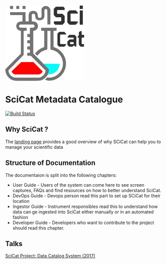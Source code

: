 ![SciCatLogo.png](SciCatLogo.png)

# SciCat Metadata Catalogue
[![Build Status](https://travis-ci.org/SciCatProject/documentation.svg?branch=master)](https://travis-ci.org/SciCatProject/documentation)

## Why SciCat ?

The [landing page](https://scicatproject.github.io) provides a good overview of why SCiCat can help you to manage your scientific data

## Structure of Documentation

The documentaion is split into the following chapters:

* User Guide - Users of the system can come here to see screen captures, FAQs and find resources on how to better understand SciCat.
* DevOps Guide - Devops person read this part to set up SCiCat for their location
* Ingestor Guide - Instrument responsibles read this to understand how data can ge ingested into SciCat either manually or in an automated fashion
* Developer Guide - Developers who want to contribute to the project should read this chapter.

[//]: # (TODO add more talks here)

## Talks

[SciCat Project: Data Catalog System (2017)](https://icatproject.org/wp-content/uploads/2017/12/ICAT_F2F_2017_PSI.pdf)



